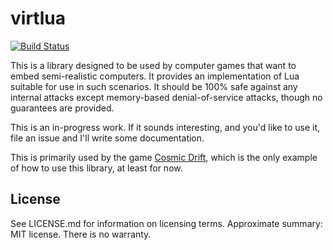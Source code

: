# virtlua

[![Build Status](https://travis-ci.org/cosmicdrift/virtlua.svg?branch=master)](https://travis-ci.org/cosmicdrift/virtlua)

This is a library designed to be used by computer games that want to embed semi-realistic computers. It provides an
implementation of Lua suitable for use in such scenarios. It should be 100% safe against any internal attacks except
memory-based denial-of-service attacks, though no guarantees are provided.

This is an in-progress work. If it sounds interesting, and you'd like to use it, file an issue and I'll write some
documentation.

This is primarily used by the game [Cosmic Drift](https://github.com/cosmicdrift/cosmicdrift/), which is the only
example of how to use this library, at least for now.

## License

See LICENSE.md for information on licensing terms. Approximate summary: MIT license. There is no warranty.
